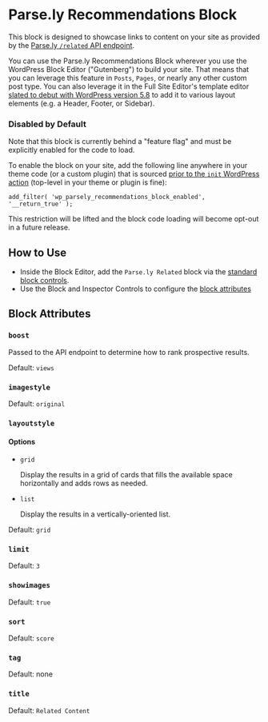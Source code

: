 # Parse.ly Recommendations Block

This block is designed to showcase links to content on your site as provided by the [Parse.ly `/related` API endpoint](https://www.parse.ly/help/api/recommendations#get-related).

You can use the Parse.ly Recommendations Block wherever you use the WordPress Block Editor ("Gutenberg") to build your site. That means that you can leverage this feature in `Posts`, `Pages`, or nearly any other custom post type. You can also leverage it in the Full Site Editor's template editor [slated to debut with WordPress version 5.8](https://make.wordpress.org/core/2021/06/16/introducing-the-template-editor-in-wordpress-5-8/) to add it to various layout elements (e.g. a Header, Footer, or Sidebar).

### Disabled by Default

Note that this block is currently behind a "feature flag" and must be explicitly enabled for the code to load.

To enable the block on your site, add the following line anywhere in your theme code (or a custom plugin) that is sourced [prior to the `init` WordPress action](https://codex.wordpress.org/Plugin_API/Action_Reference) (top-level in your theme or plugin is fine):

`add_filter( 'wp_parsely_recommendations_block_enabled', '__return_true' );`

This restriction will be lifted and the block code loading will become opt-out in a future release.

## How to Use

- Inside the Block Editor, add the `Parse.ly Related` block via the [standard block controls](https://wordpress.org/support/article/adding-a-new-block/).
- Use the Block and Inspector Controls to configure the [block attributes](#block-attributes)

## Block Attributes

### `boost`

Passed to the API endpoint to determine how to rank prospective results.

Default: `views`

### `imagestyle`

Default: `original`

### `layoutstyle`

#### Options

- `grid`

  Display the results in a grid of cards that fills the available space horizontally and adds rows as needed.

- `list`

  Display the results in a vertically-oriented list.

Default: `grid`

### `limit`

Default: `3`

### `showimages`

Default: `true`

### `sort`

Default: `score`

### `tag`

Default: none

### `title`

Default: `Related Content`
